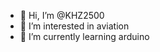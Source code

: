 - 👋 Hi, I’m @KHZ2500
- 👀 I’m interested in aviation
- 🌱 I’m currently learning arduino
<!---
KHZ2500/KHZ2500 is a ✨ special ✨ repository because its `README.md` (this file) appears on your GitHub profile.
You can click the Preview link to take a look at your changes.
--->
